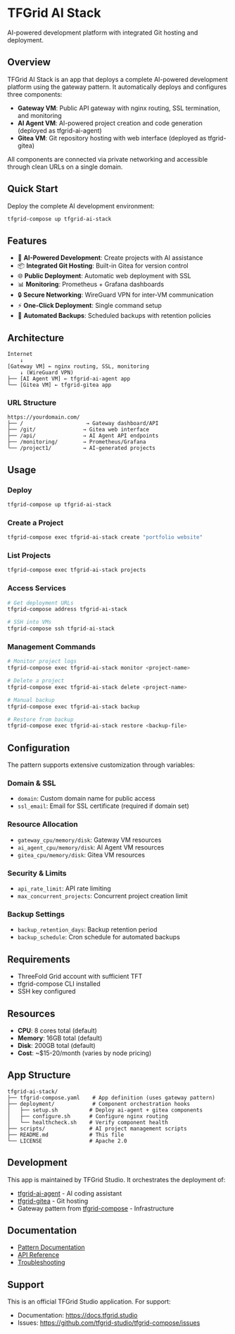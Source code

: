 # TFGrid AI Stack

AI-powered development platform with integrated Git hosting and deployment.

## Overview

TFGrid AI Stack is an app that deploys a complete AI-powered development platform using the gateway pattern. It automatically deploys and configures three components:

- **Gateway VM**: Public API gateway with nginx routing, SSL termination, and monitoring
- **AI Agent VM**: AI-powered project creation and code generation (deployed as tfgrid-ai-agent)
- **Gitea VM**: Git repository hosting with web interface (deployed as tfgrid-gitea)

All components are connected via private networking and accessible through clean URLs on a single domain.

## Quick Start

Deploy the complete AI development environment:

```bash
tfgrid-compose up tfgrid-ai-stack
```

## Features

- 🤖 **AI-Powered Development**: Create projects with AI assistance
- 📦 **Integrated Git Hosting**: Built-in Gitea for version control
- 🌐 **Public Deployment**: Automatic web deployment with SSL
- 📊 **Monitoring**: Prometheus + Grafana dashboards
- 🔒 **Secure Networking**: WireGuard VPN for inter-VM communication
- ⚡ **One-Click Deployment**: Single command setup
- 🔄 **Automated Backups**: Scheduled backups with retention policies

## Architecture

```
Internet
    ↓
[Gateway VM] ← nginx routing, SSL, monitoring
    ↓ (WireGuard VPN)
├── [AI Agent VM] ← tfgrid-ai-agent app
└── [Gitea VM] ← tfgrid-gitea app
```

### URL Structure
```
https://yourdomain.com/
├── /                    → Gateway dashboard/API
├── /git/               → Gitea web interface
├── /api/               → AI Agent API endpoints
├── /monitoring/        → Prometheus/Grafana
└── /project1/          → AI-generated projects
```

## Usage

### Deploy
```bash
tfgrid-compose up tfgrid-ai-stack
```

### Create a Project
```bash
tfgrid-compose exec tfgrid-ai-stack create "portfolio website"
```

### List Projects
```bash
tfgrid-compose exec tfgrid-ai-stack projects
```

### Access Services
```bash
# Get deployment URLs
tfgrid-compose address tfgrid-ai-stack

# SSH into VMs
tfgrid-compose ssh tfgrid-ai-stack
```

### Management Commands
```bash
# Monitor project logs
tfgrid-compose exec tfgrid-ai-stack monitor <project-name>

# Delete a project
tfgrid-compose exec tfgrid-ai-stack delete <project-name>

# Manual backup
tfgrid-compose exec tfgrid-ai-stack backup

# Restore from backup
tfgrid-compose exec tfgrid-ai-stack restore <backup-file>
```

## Configuration

The pattern supports extensive customization through variables:

### Domain & SSL
- `domain`: Custom domain name for public access
- `ssl_email`: Email for SSL certificate (required if domain set)

### Resource Allocation
- `gateway_cpu/memory/disk`: Gateway VM resources
- `ai_agent_cpu/memory/disk`: AI Agent VM resources
- `gitea_cpu/memory/disk`: Gitea VM resources

### Security & Limits
- `api_rate_limit`: API rate limiting
- `max_concurrent_projects`: Concurrent project creation limit

### Backup Settings
- `backup_retention_days`: Backup retention period
- `backup_schedule`: Cron schedule for automated backups

## Requirements

- ThreeFold Grid account with sufficient TFT
- tfgrid-compose CLI installed
- SSH key configured

## Resources

- **CPU**: 8 cores total (default)
- **Memory**: 16GB total (default)
- **Disk**: 200GB total (default)
- **Cost**: ~$15-20/month (varies by node pricing)

## App Structure

```
tfgrid-ai-stack/
├── tfgrid-compose.yaml    # App definition (uses gateway pattern)
├── deployment/            # Component orchestration hooks
│   ├── setup.sh          # Deploy ai-agent + gitea components
│   ├── configure.sh      # Configure nginx routing
│   └── healthcheck.sh    # Verify component health
├── scripts/              # AI project management scripts
├── README.md             # This file
└── LICENSE               # Apache 2.0
```

## Development

This app is maintained by TFGrid Studio. It orchestrates the deployment of:
- [tfgrid-ai-agent](https://github.com/tfgrid-studio/tfgrid-ai-agent) - AI coding assistant
- [tfgrid-gitea](https://github.com/tfgrid-studio/tfgrid-gitea) - Git hosting
- Gateway pattern from [tfgrid-compose](https://github.com/tfgrid-studio/tfgrid-compose) - Infrastructure

## Documentation

- [Pattern Documentation](https://docs.tfgrid.studio/patterns/tfgrid-ai-stack)
- [API Reference](https://docs.tfgrid.studio/patterns/tfgrid-ai-stack/api)
- [Troubleshooting](https://docs.tfgrid.studio/patterns/tfgrid-ai-stack/troubleshooting)

## Support

This is an official TFGrid Studio application. For support:
- Documentation: https://docs.tfgrid.studio
- Issues: https://github.com/tfgrid-studio/tfgrid-compose/issues